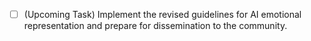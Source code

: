 - [ ] (Upcoming Task) Implement the revised guidelines for AI emotional representation and prepare for dissemination to the community.